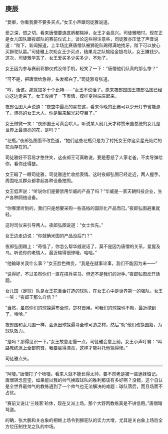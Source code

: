 ## 庚辰

“爱卿，你看我要不要多买点。”女王小声跟司徒雅说道。

爱之深，恨之切。看来唐僧要连底裤都输掉，女王才会高兴。司徒雅暗忖。现在正是女儿国队跟夜郎队的赛前仪式上，谈论这些得注意些，司徒雅亦压低了声音说道：“陛下，新闻报道，上半场比赛唐僧队被狮驼队踢得满地找牙，陛下可以放心买狮驼队赢。”司徒雅上次劝女王少买点，结果龙之队输给金银岛队，女王嫌钱少。这次，司徒雅学乖了，女王爱买多少买多少，不劝了。

女王因为参与赛前彩排仪式没带手机，轻笑了一下：“唐僧他们队真的那么惨？”

“可不是，把唐僧给急得，头发都白了。”司徒雅夸张道。

“哼，活该。那就加多十个比特——”女王不说话了。原来夜郎国国王夜郎弘图已经向这边走来了。女王收拾了一下表情，模样变得端庄起来。

夜郎弘图大声说道：“夜空中最亮的星在这，看来今晚的比赛可以少开灯节省能源了。漂亮的女王大人，你是越来越光彩夺目了。”

女王微微一笑：“夜郎国王可真会哄人。听说某人前几天才称赞米国总统的女儿是世界上最漂亮的花，是吗？”

“花瓶。”夜郎弘图面不改色道，“她们这些花瓶只是为了衬托女王你这朵星光灿烂的花而存在的。”

司徒雅好不容易才憋住笑，这夜郎王可真敢说，要是惹怒了人家老爸，不卖导弹给你，看你还得瑟。

女王瞄了一眼司徒雅，司徒雅连忙收拾表情。这时夜郎弘图已经走近，两人握手。周围吃瓜群众都拿起各种设备拍照。

女王低声说：“听说你们是要禁用华威的产品了吗？”华威是一家天朝科技企业，生产各种网络设备。

“你哪里听到的，我们只是想要采购一些高档的国际化产品而已。”夜郎弘图避重就轻。

这时司仪来引导两人。夜郎弘图说道：“女士优先。”

女王边走边说：“你就确米国的产品没后门？”

夜郎弘图跟上：“奇怪了，你怎么帮华威说话了，莫不是因为唐僧的关系，爱屋及乌。听说你的老情人，最近输得很惨哦，哈哈。”

“他输球关我什么事？”女王脸色微变，“我是在就事论事，我们不能因为米——”

“说得好，不过虽然你们一直在招兵买马，但还不是我们的对手。”夜郎弘图岔开话题。

女儿国（足球）队是女王花重金打造的球队，在女王心中是世界第一的强队。女王一笑：“夜郎王那么自信？”

“当然，虽然你们的球探遍布全球，楚材晋用。可我们的球探也不赖，最近挖到了，哈哈。”

夜郎国和女儿国一样，会派出球探遍寻全球可造之材，然后“劝”他们改换国籍，为球队效力。

“是吗？那得见识一下。”女王故意走慢一点，司徒雅会意上前。女王小声叮嘱：“叫路教练派上全部前锋，我要赢得漂亮，这样才能衬托他输得惨。”

司徒雅点头。

***

“阿嚏。”唐僧打了个喷嚏。看来人就不能长得太帅，要不然老是被一些迷妹惦记。唐僧转念歪歪，如果能以我的帅气换取球队的胜利那该有多好啊？没错，这个自认是全世界最帅气的教练遇到了一个帅气也无法解决的难题：球队落后，而且场面不占优。

“赛前又说让‘三贱客’轮休，现在又派上场，那个大野丙教练真是不讲信用。”唐僧暗骂道。

的确，张大鹏和关白象的相继上场令到狮驼队的实力大增，尤其是关白象上场后全方位压制住龙之队的中场。
